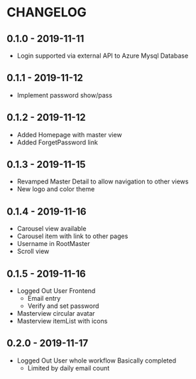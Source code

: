 ﻿# CHANGELOG

## 0.1.0 - 2019-11-11

- Login supported via external API to Azure Mysql Database

## 0.1.1 - 2019-11-12

- Implement password show/pass

## 0.1.2 - 2019-11-12

- Added Homepage with master view
- Added ForgetPassword link

## 0.1.3 - 2019-11-15

- Revamped Master Detail to allow navigation to other views
- New logo and color theme

## 0.1.4 - 2019-11-16

- Carousel view available
- Carousel item with link to other pages
- Username in RootMaster
- Scroll view

## 0.1.5 - 2019-11-16

- Logged Out User Frontend
    - Email entry
    - Verify and set password
- Masterview circular avatar
- Masterview itemList with icons

## 0.2.0 - 2019-11-17

- Logged Out User whole workflow Basically completed
    - Limited by daily email count
